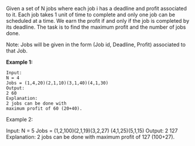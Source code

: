 Given a set of N jobs where each job i has a deadline and profit associated to it. Each job takes 1 unit of time to complete and only one job can be scheduled at a time. We earn the profit if and only if the job is completed by its deadline. The task is to find the maximum profit and the number of jobs done.

Note: Jobs will be given in the form (Job id, Deadline, Profit) associated to that Job.


**Example 1:**
```
Input:
N = 4
Jobs = (1,4,20)(2,1,10)(3,1,40)(4,1,30)
Output:
2 60
Explanation:
2 jobs can be done with
maximum profit of 60 (20+40).
```

Example 2:

Input:
N = 5
Jobs = (1,2,100)(2,1,19)(3,2,27)
(4,1,25)(5,1,15)
Output:
2 127
Explanation:
2 jobs can be done with
maximum profit of 127 (100+27).
